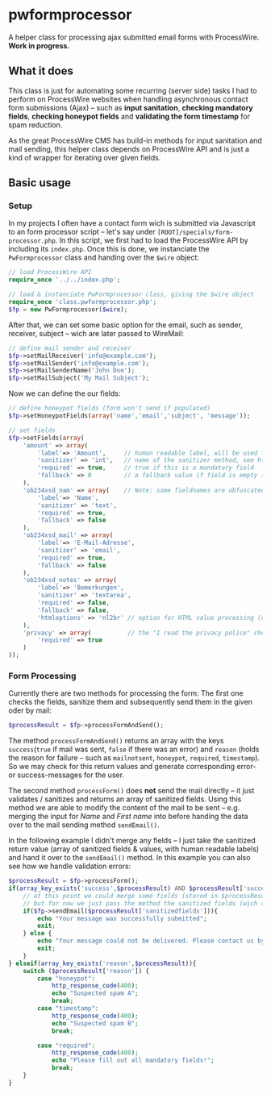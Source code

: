 # pwformprocessor
A helper class for processing ajax submitted email forms with ProcessWire. **Work in progress.**

## What it does
This class is just for automating some recurring (server side) tasks I had to perform on ProcessWire websites when handling  asynchronous contact form submissions (Ajax) – such as **input sanitation**, **checking mandatory fields**, **checking honeypot fields** and **validating the form timestamp** for spam reduction.

As the great ProcessWire CMS has build-in methods for input sanitation and mail sending, this helper class depends on ProcessWire API and is just a kind of wrapper for iterating over given fields. 

## Basic usage
### Setup
In my projects I often have a contact form wich is submitted via Javascript to an form processor script – let's say under `[ROOT]/specials/form-processor.php`. In this script, we first had to load the ProcessWire API by including its `index.php`. Once this is done, we instanciate the `PwFormprocessor` class and handing over the `$wire` object:

```php
// load ProcessWire API
require_once '../../index.php';

// load & instanciate PwFormprocessor class, giving the $wire object
require_once 'class.pwformprocessor.php';
$fp = new PwFormprocessor($wire);
```

After that, we can set some basic option for the email, such as sender, receiver, subject – wich are later passed to WireMail:

```php
// define mail sender and receiver
$fp->setMailReceiver('info@example.com');
$fp->setMailSender('info@example.com');
$fp->setMailSenderName('John Doe');
$fp->setMailSubject('My Mail Subject');
```

Now we can define the our fields:

```php
// define honeypot fields (form won't send if populated)
$fp->setHoneypotFields(array('name','email','subject', 'message'));

// set fields
$fp->setFields(array(
    'amount' => array(
        'label'=> 'Amount',     // human readable label, will be used for email output (no laben = no output in email)
        'sanitizer' => 'int',   // name of the sanitizer method, see https://processwire.com/api/ref/sanitizer/
        'required' => true,     // true if this is a mandatory field
        'fallback' => 0         // a fallback value if field is empty (only usefull for non-mandatory fields)
    ),
    'ob234xsd_nam' => array(    // Note: some fieldnames are obfuscated with a random prefix in this example
        'label'=> 'Name',
        'sanitizer' => 'text',
        'required' => true,
        'fallback' => false
    ),
    'ob234xsd_mail' => array(
        'label'=> 'E-Mail-Adresse',
        'sanitizer' => 'email',
        'required' => true,
        'fallback' => false
    ),
    'ob234xsd_notes' => array(
        'label'=> 'Bemerkungen',
        'sanitizer' => 'textarea',
        'required' => false,
        'fallback' => false,
        'htmloptions' => 'nl2br' // option for HTML value processing (optional)
    ),
    'privacy' => array(          // the "I read the privacy police" checkbox, mandatory but does not show in email because of missing label
        'required' => true
    )
));
```

### Form Processing
Currently there are two methods for processing the form: The first one checks the fields, sanitize them and subsequently send them in the given oder by mail:

```php
$processResult = $fp->processFormAndSend();
```

The method `processFormAndSend()` returns an array with the keys `success`(`true` if mail was sent, `false` if there was an error) and `reason` (holds the reason for failure – such as `mailnotsent`, `honeypot`, `required`, `timestamp`). So we may check for this return values and generate corresponding error- or success-messages for the user.

The second method `processForm()` does **not** send the mail directly – it just validates / sanitizes and returns an array of sanitized fields. Using this method we are able to modify the content of the mail to be sent – e.g. merging the input for _Name_ and _First name_ into before handing the data over to the mail sending method `sendEmail()`.

In the following example I didn't merge any fields – I just take the sanitized return value (array of sanitized fields & values, with human readable labels) and hand it over to the `sendEmail()` method. In this example you can also see how we handle validation errors:

```php
$processResult = $fp->processForm();
if(array_key_exists('success',$processResult) AND $processResult['success'] == true){
    // at this point we could merge some fields (stored in $processResult['sanitizedfields']) for the html generation
    // but for now we just pass the method the sanitized fields (wich contains labels and values)
    if($fp->sendEmail($processResult['sanitizedfields'])){
        echo "Your message was successfully submitted";
        exit;
    } else {
        echo "Your message could not be delivered. Please contact us by phone.";
        exit;
    }
} elseif(array_key_exists('reason',$processResult)){
    switch ($processResult['reason']) {
        case "honeypot":
            http_response_code(400);
            echo "Suspected spam A";
            break;
        case "timestamp":
            http_response_code(400);
            echo "Suspected spam B";
            break;

        case "required":
            http_response_code(400);
            echo "Please fill out all mandatory fields!";
            break;
    }
}
```


